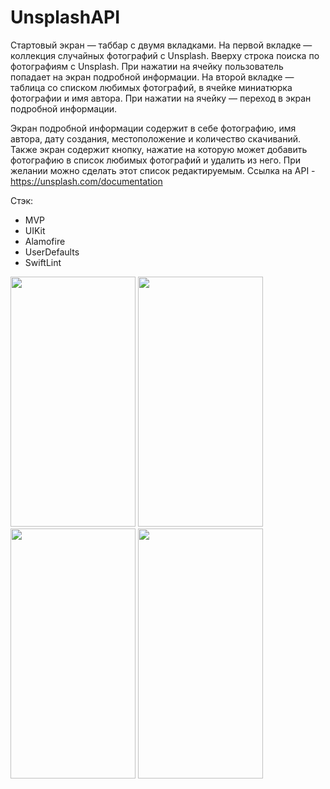 # UnsplashAPI

Стартовый экран — таббар с двумя вкладками.
На первой вкладке — коллекция случайных фотографий с Unsplash. Вверху строка поиска по фотографиям с Unsplash. При нажатии на ячейку пользователь попадает на экран подробной информации.
На второй вкладке — таблица со списком любимых фотографий,
в ячейке миниатюрка фотографии и имя автора.
При нажатии на ячейку — переход в экран подробной информации.

Экран подробной информации содержит в себе фотографию, имя автора, дату создания, местоположение и количество скачиваний.
Также экран содержит кнопку, нажатие на которую может добавить фотографию в список любимых фотографий и удалить из него.
При желании можно сделать этот список редактируемым.
Ссылка на API - https://unsplash.com/documentation

Стэк:
- MVP
- UIKit
- Alamofire
- UserDefaults
- SwiftLint

<img src="https://user-images.githubusercontent.com/95295654/213427179-ce6f0f8b-5b7e-46c0-8cc0-b8263794f571.png" width=200px height=400px> <img src="https://user-images.githubusercontent.com/95295654/213427196-b977934a-4908-4779-8b8d-528a43cd6be2.png" width=200px height=400px> <img src="https://user-images.githubusercontent.com/95295654/213427217-fe425f40-f764-4a94-9cb4-fc87c1642cbf.png" width=200px height=400px> <img src="https://user-images.githubusercontent.com/95295654/213427223-8eb09683-cda0-454a-90f6-ef3c8f355b69.png" width=200px height=400px>
